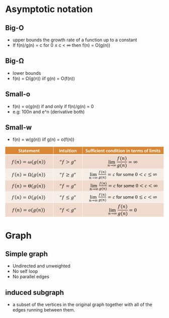 # Asymptotic notation

## Big-O
- upper bounds the growth rate of a function up to a constant
- If f(n)/g(n) = c for 0 ≤ c < ∞ then f(n) = O(g(n))

## Big-Ω
- lower bounds
- f(n) = Ω(g(n)) iif g(n) = O(f(n))

## Small-o
- f(n) = o(g(n)) if and only if f(n)/g(n) = 0
- e.g: 100n and e^n (derivative both)

## Small-w
- f(n) = w(g(n)) iif g(n) = o(f(n))

![alt text](./images/IMG_F69B8CB5D2F6-1.jpeg "Logo Title Text 1")

# Graph
## Simple graph
- Undirected and unweighted
- No self loop
- No parallel edges

## induced subgraph
- a subset of the vertices in the original graph together with all of the edges running between them.


